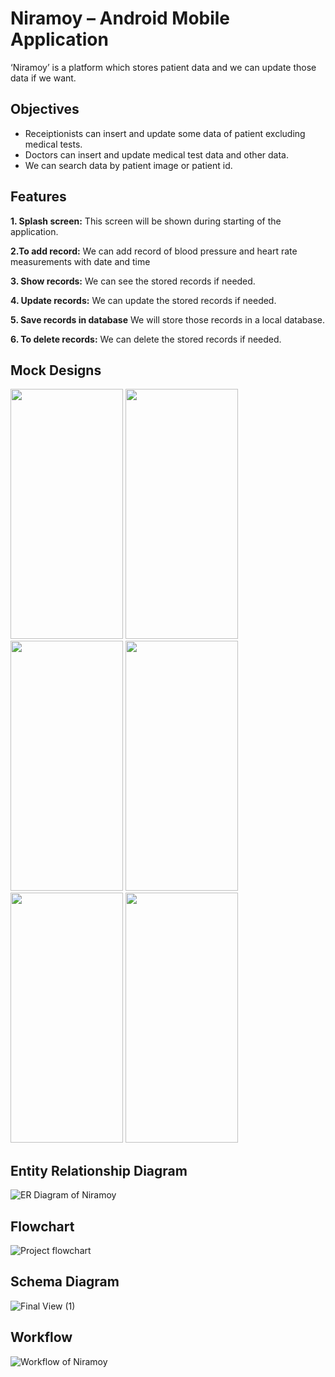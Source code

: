 # Niramoy – Android Mobile Application
‘Niramoy’ is a platform which stores patient data and we can update those data if we want.


## Objectives
* Receiptionists can insert and update some data of patient excluding medical tests.
* Doctors can insert and update medical test data and other data.
* We can search data by patient image or patient id.


## Features

**1. Splash screen:** This screen will be shown during starting of the application.

**2.To add record:** We can add record of blood pressure and heart rate measurements with date and time

**3. Show records:** We can see the stored records if needed.

**4. Update records:** We can update the stored records if needed.

**5. Save records in database** We will store those records in a local database.

**6. To delete records:** We can delete the stored records if needed.


## Mock Designs
<img src="https://user-images.githubusercontent.com/70595051/192147378-bfe0f615-7587-4fbf-a6bf-c1a2df5c69d9.png" width="180" height="400">  <img src="https://user-images.githubusercontent.com/70595051/192147382-86f0bcf5-b479-4e4e-b2dc-4cc810de56d5.png" width="180" height="400">  <img src="https://user-images.githubusercontent.com/70595051/192147388-ef9844f7-0120-4d94-b7b4-34c6ad591093.png" width="180" height="400">  <img src="https://user-images.githubusercontent.com/70595051/192147391-9e4a5138-a592-41a3-b4ef-65cc0c5cf0e2.png" width="180" height="400">  <img src="https://user-images.githubusercontent.com/70595051/192147408-bd8d67d4-4f7e-4c3f-a649-43f9337cbaa9.png" width="180" height="400">  <img src="https://user-images.githubusercontent.com/70595051/192147411-7181fe72-bf89-4013-b5c8-57b5c7e0e81a.png" width="180" height="400">


## Entity Relationship Diagram
![ER Diagram of Niramoy](https://user-images.githubusercontent.com/70595051/192147159-77dd361e-c706-4d6c-a34b-bbc1159b70c9.png)

## Flowchart
![Project flowchart](https://user-images.githubusercontent.com/102896787/207408565-c093bd8c-ca16-44d4-a74a-da668601db8d.jpg)


## Schema Diagram
![Final View (1)](https://user-images.githubusercontent.com/102896787/207495186-dcc09c7d-dd25-4683-a2df-67b4fda7442c.jpg)

## Workflow
![Workflow of Niramoy](https://user-images.githubusercontent.com/70595051/192147231-c7737f62-faaa-4275-b4df-d710e5776917.png)
